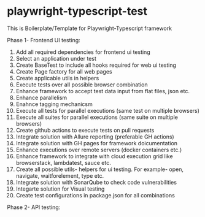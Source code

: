 # playwright-typescript-test
This is Boilerplate/Template for Playwright-Typescript framework

Phase 1- Frontend UI testing: 
1. Add all required dependencies for frontend ui testing
2. Select an application under test
3. Create BaseTest to include all hooks required for web ui testing
4. Create Page factory for all web pages
5. Create applicable utils in helpers
6. Execute tests over all possible browser combination
7. Enhance framework to accept test data input from flat files, json etc.
8. Enhance parallelism
9. Enahnce tagging mechanicsm
10. Execute all tests for parallel executions (same test on multiple browsers)
11. Execute all suites for parallel executions (same suite on multiple browsers)
12. Create github actions to execute tests on pull requests
13. Integrate solution with Allure reporting (preferable GH actions)
14. Integrate solution with GH pages for framework doicumentation
15. Enhance executions over remote servers (docker containers etc.)
16. Enhance framework to integrate with cloud execution grid like browserstack, lambdatest, sauce etc.
17. Create all possible utils- helpers for ui testing. For example- open, navigate, waitforelement, type etc.
18. Integrate solution with SonarQube to check code vulnerabilities
19. Integarte solution for Visual testing
20. Create test configurations in package.json for all combinations


Phase 2- API testing: